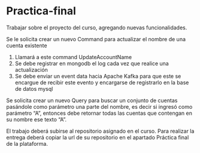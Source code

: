 # Practica-final

Trabajar sobre el proyecto del curso, agregando nuevas funcionalidades.

Se le solicita crear un nuevo Command para actualizar el nombre de una cuenta existente

1.	Llamará a este command UpdateAccountName
2.	Se debe registrar en mongodb el log cada vez que realice una actualización
3.	Se debe enviar un event data hacia Apache Kafka para que este se encargue de recibir este evento y encargarse de registrarlo en la base de datos mysql


Se solicita crear un nuevo Query para buscar un conjunto de cuentas pasándole como parámetro una parte del nombre, es decir si ingresó como parámetro “A”, entonces debe retornar todas las cuentas que contengan en su nombre ese texto “A”.

El trabajo deberá subirse al repositorio asignado en el curso. Para realizar la entrega deberá copiar la url de su repositorio en el apartado Práctica final de la plataforma.

